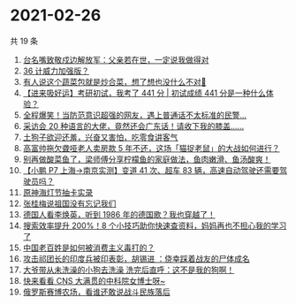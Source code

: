 # 2021-02-26

共 19 条

<!-- BEGIN ZHIHUVIDEO -->
<!-- 最后更新时间 Fri Feb 26 2021 07:09:10 GMT+0800 (CST) -->
1. [台名嘴致敬戍边解放军：父亲若在世，一定说我做得对](https://www.zhihu.com/zvideo/1348203156711710720)
1. [36 计威力加强版？](https://www.zhihu.com/zvideo/1348291468767899649)
1. [有人说这个蔬菜包就是炒合菜，想了想也没什么不对🐶](https://www.zhihu.com/zvideo/1347979088695533568)
1. [【进来吸好运】考研初试，我考了 441 分 | 初试成绩 441 分是一种什么体验？](https://www.zhihu.com/zvideo/1348214464261599232)
1. [全程爆笑！当防范意识超强的网友，遇上普通话不太标准的民警…](https://www.zhihu.com/zvideo/1348330837214199808)
1. [采访会 20 种语言的大佬，竟然还会广东话！请收下我的膝盖……](https://www.zhihu.com/zvideo/1348346793294483457)
1. [土狗子欲迎还羞，兴奋又害怕，吃零食讲客气](https://www.zhihu.com/zvideo/1347868078177390592)
1. [高富帅拖欠聋哑老人卖房款 5 年不还，这场「猫捉老鼠」的大战如何进行？](https://www.zhihu.com/zvideo/1347834077576269825)
1. [别再做酸菜鱼了，梁师傅分享柠檬鱼的家庭做法，鱼肉嫩滑、鱼汤酸爽！](https://www.zhihu.com/zvideo/1346458576223940608)
1. [【小鹏 P7 上海→南京实测】变道 41 次、超车 83 辆，高速自动驾驶还需要驾驶员吗？](https://www.zhihu.com/zvideo/1348199570741145600)
1. [原神海灯节抽卡实录](https://www.zhihu.com/zvideo/1348071002585329664)
1. [张桂梅说祖国没有忘记我们](https://www.zhihu.com/zvideo/1348320175327051777)
1. [德国人看李焕英，听到 1986 年的德国歌？我也穿越了！](https://www.zhihu.com/zvideo/1348004135523098624)
1. [搜索效率提升 200%！8 个小技巧助你快速查资料，妈妈再也不担心我的学习了](https://www.zhihu.com/zvideo/1347196958008889344)
1. [中国老百姓是如何被消费主义毒打的？](https://www.zhihu.com/zvideo/1348316102057906176)
1. [攻击祁团长的印度兵被印表彰，胡锡进 ：侥幸踩着战友的尸体成名](https://www.zhihu.com/zvideo/1347979540719845377)
1. [大爷带从未洗澡的小狗去洗澡 洗完后直呼：这不是我的狗啊！](https://www.zhihu.com/zvideo/1347892189255540736)
1. [快来看看 CNS 大满贯的中科院女博士呀~](https://www.zhihu.com/zvideo/1348281534118473729)
1. [俄罗斯赛博农场，看谁还敢说战斗民族落后](https://www.zhihu.com/zvideo/1347519312337567744)
<!-- END ZHIHUVIDEO -->
